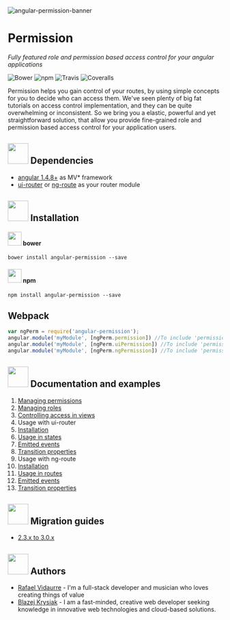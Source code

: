 ![angular-permission-banner](https://i.imgsafe.org/d6c48d4.png)

Permission
============================

*Fully featured role and permission based access control for your angular applications*

![Bower](https://img.shields.io/bower/v/angular-permission.svg?style=flat-square)
![npm](https://img.shields.io/npm/v/angular-permission.svg?style=flat-square)
![Travis](https://img.shields.io/travis/Narzerus/angular-permission.svg?style=flat-square)
![Coveralls](https://img.shields.io/coveralls/Narzerus/angular-permission.svg?style=flat-square)

Permission helps you gain control of your routes, by using simple concepts for you to decide who can access them.
We've seen plenty of big fat tutorials on access control implementation, and they can be quite overwhelming or inconsistent.
So we bring you a elastic, powerful and yet straightforward solution, that allow you provide fine-grained
role and permission based access control for your application users.

<img src="https://drslash.com/wp-content/uploads/2014/12/Archive-Utility.png" width="48" height="48">&nbsp;Dependencies
----------------------------

- [angular 1.4.8+](https://github.com/angular/angular) as MV* framework
- [ui-router](https://github.com/angular-ui/ui-router) or [ng-route](https://docs.angularjs.org/api/ngRoute) as your router module

<img src="http://www.hostingreviewslist.com/wp-content/uploads/2013/04/code-icon-script.png" width="48" height="48">&nbsp;Installation
----------------------------

#### <img src="https://versioneye.files.wordpress.com/2014/01/bower-logo.png" width="32" height="32">&nbsp;bower

```
bower install angular-permission --save
```

#### <img src="http://jbeckwith.com/images/2012/09/node_128.png" width="32" height="32">&nbsp;npm

```
npm install angular-permission --save
```

Webpack
----------------------------
```javascript
var ngPerm = require('angular-permission');
angular.module('myModule', [ngPerm.permission]) //To include 'permission' module
angular.module('myModule', [ngPerm.uiPermission]) //To include 'permission.ui' module
angular.module('myModule', [ngPerm.ngPermission]) //To include 'permission.ng' module
```

<img src="https://res.cloudinary.com/hashnode/image/upload/v1451902371/static_imgs/story-stats-icon.png" width="48" height="48">&nbsp;Documentation and examples
----------------------------

1. [Managing permissions](https://github.com/Narzerus/angular-permission/blob/development/docs/1-manging-permissions.md)
2. [Managing roles](https://github.com/Narzerus/angular-permission/blob/development/docs/2-manging-roles.md)
3. [Controlling access in views](https://github.com/Narzerus/angular-permission/blob/development/docs/3-controlling-access-in-views.md)
4. Usage with ui-router
  1. [Installation](https://github.com/Narzerus/angular-permission/blob/development/docs/ui-router/1-installation.md)
  2. [Usage in states](https://github.com/Narzerus/angular-permission/blob/development/docs/ui-router/2-usage-in-states.md)
  3. [Emitted events](https://github.com/Narzerus/angular-permission/blob/development/docs/ui-router/3-emitted-events.md)
  4. [Transition properties](https://github.com/Narzerus/angular-permission/blob/development/docs/ui-router/4-transition-properties.md)
5. Usage with ng-route
  1. [Installation](https://github.com/Narzerus/angular-permission/blob/development/docs/ng-route/1-installation.md)
  2. [Usage in routes](https://github.com/Narzerus/angular-permission/blob/development/docs/ng-route/2-usage-in-routes.md)
  3. [Emitted events](https://github.com/Narzerus/angular-permission/blob/development/docs/ng-route/3-emitted-events.md)
  4. [Transition properties](https://github.com/Narzerus/angular-permission/blob/development/docs/ng-route/4-transition-properties.md)


<img src="https://cdn4.iconfinder.com/data/icons/ballicons-2-new-generation-of-flat-icons/100/rocket-128.png" width="48" height="48">&nbsp;Migration guides
----------------------------
- [2.3.x to 3.0.x](https://github.com/Narzerus/angular-permission/blob/development/docs/migration/2.3.x-3.0.x.md)

<img src="https://s-media-cache-ak0.pinimg.com/236x/57/43/47/574347ddf6be999e0027de121104f2ff.jpg" width="48" height="48">&nbsp;Authors
----------------------------

- [Rafael Vidaurre](https://twitter.com/narzerus) - I'm a full-stack developer and musician who loves creating things of value
- [Blazej Krysiak](https://twitter.com/masterspambot) - I am a fast-minded, creative web developer seeking knowledge in innovative web technologies and cloud-based solutions.
